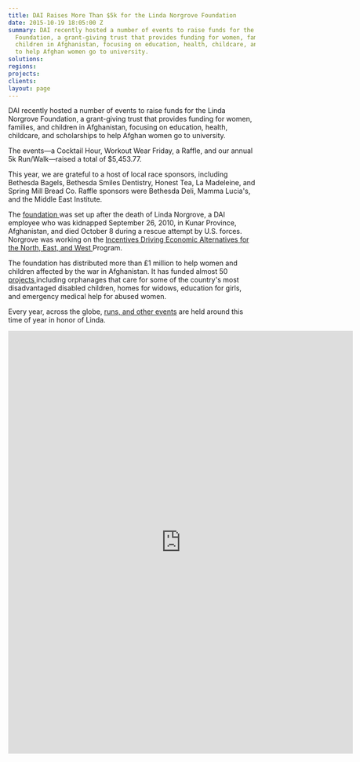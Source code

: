 ```yaml
---
title: DAI Raises More Than $5k for the Linda Norgrove Foundation
date: 2015-10-19 18:05:00 Z
summary: DAI recently hosted a number of events to raise funds for the Linda Norgrove
  Foundation, a grant-giving trust that provides funding for women, families, and
  children in Afghanistan, focusing on education, health, childcare, and scholarships
  to help Afghan women go to university.
solutions: 
regions: 
projects: 
clients: 
layout: page
---
```


DAI recently hosted a number of events to raise funds for the Linda Norgrove Foundation, a grant-giving trust that provides funding for women, families, and children in Afghanistan, focusing on education, health, childcare, and scholarships to help Afghan women go to university.

The events—a Cocktail Hour, Workout Wear Friday, a Raffle, and our annual 5k Run/Walk—raised a total of $5,453.77.

This year, we are grateful to a host of local race sponsors, including Bethesda Bagels, Bethesda Smiles Dentistry, Honest Tea, La Madeleine, and Spring Mill Bread Co. Raffle sponsors were Bethesda Deli, Mamma Lucia's, and the Middle East Institute.

The [foundation ][1]was set up after the death of Linda Norgrove, a DAI employee who was kidnapped September 26, 2010, in Kunar Province, Afghanistan, and died October 8 during a rescue attempt by U.S. forces. Norgrove was working on the [Incentives Driving Economic Alternatives for the North, East, and West ][2]Program.

The foundation has distributed more than £1 million to help women and children affected by the war in Afghanistan. It has funded almost 50 [projects ][3]including orphanages that care for some of the country's most disadvantaged disabled children, homes for widows, education for girls, and emergency medical help for abused women.

Every year, across the globe, [runs, and other events][4] are held around this time of year in honor of Linda.

<div class="fb-post fb_iframe_widget" data-href="https://www.facebook.com/DAIGlobal/posts/10153660219345797" data-width="703" fb-xfbml-state="rendered" fb-iframe-plugin-query="app_id=&amp;container_width=705&amp;href=https%3A%2F%2Fwww.facebook.com%2FDAIGlobal%2Fposts%2F10153660219345797&amp;locale=en_US&amp;sdk=joey&amp;width=703"><span style="vertical-align: bottom; width: 703px; height: 862px;"><iframe name="f72ea803c" width="703px" height="1000px" frameborder="0" allowtransparency="true" allowfullscreen="true" scrolling="no" title="fb:post Facebook Social Plugin" src="http://www.facebook.com/v2.3/plugins/post.php?app_id=&amp;channel=http%3A%2F%2Fstaticxx.facebook.com%2Fconnect%2Fxd_arbiter.php%3Fversion%3D42%23cb%3Dfa4d1efd%26domain%3Ddai.com%26origin%3Dhttp%253A%252F%252Fdai.com%252Ffb988a41c%26relation%3Dparent.parent&amp;container_width=705&amp;href=https%3A%2F%2Fwww.facebook.com%2FDAIGlobal%2Fposts%2F10153660219345797&amp;locale=en_US&amp;sdk=joey&amp;width=703" class="" style="border: none; visibility: visible; width: 703px; height: 862px;"></iframe></span></div>

[1]: http://www.lindanorgrovefoundation.org/
[2]: http://dai.com/our-work/projects/afghanistan%E2%80%94incentives-driving-economic-alternatives-north-east-and-west-idea-new
[3]: http://www.lindanorgrovefoundation.org/site/projects
[4]: http://www.lindanorgrovefoundation.org/run
[5]: https://www.facebook.com/DAIGlobal
[6]: https://www.facebook.com/DAIGlobal/posts/10153660219345797
